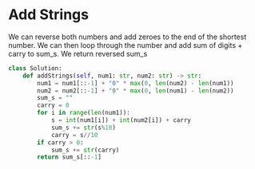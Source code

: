 # Add Strings
We can reverse both numbers and add zeroes to the end of the shortest number. We can then loop through the number and add sum of digits + carry to sum_s. We return reversed sum_s
```python
class Solution:
    def addStrings(self, num1: str, num2: str) -> str:
        num1 = num1[::-1] + "0" * max(0, len(num2) - len(num1))
        num2 = num2[::-1] + "0" * max(0, len(num1) - len(num2))
        sum_s = ""
        carry = 0
        for i in range(len(num1)):
            s = int(num1[i]) + int(num2[i]) + carry
            sum_s += str(s%10)
            carry = s//10
        if carry > 0:
            sum_s += str(carry)
        return sum_s[::-1]
```
